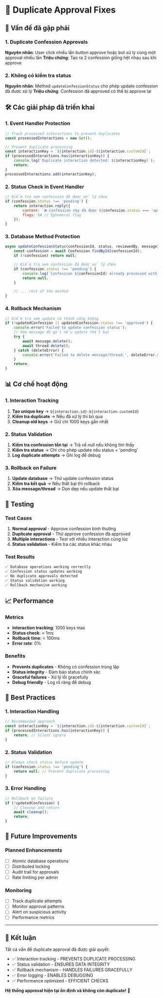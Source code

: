 # 🔧 Duplicate Approval Fixes

## 🐛 Vấn đề đã gặp phải

### 1. Duplicate Confession Approvals
**Nguyên nhân**: User click nhiều lần button approve hoặc bot xử lý cùng một approval nhiều lần
**Triệu chứng**: Tạo ra 2 confession giống hệt nhau sau khi approve

### 2. Không có kiểm tra status
**Nguyên nhân**: Method `updateConfessionStatus` cho phép update confession đã được xử lý
**Triệu chứng**: Confession đã approved có thể bị approve lại

## 🛠️ Các giải pháp đã triển khai

### 1. Event Handler Protection
```javascript
// Track processed interactions to prevent duplicates
const processedInteractions = new Set();

// Prevent duplicate processing
const interactionKey = `${interaction.id}-${interaction.customId}`;
if (processedInteractions.has(interactionKey)) {
    console.log(`Duplicate interaction detected: ${interactionKey}`);
    return;
}
processedInteractions.add(interactionKey);
```

### 2. Status Check in Event Handler
```javascript
// Kiểm tra xem confession đã được xử lý chưa
if (confession.status !== 'pending') {
    return interaction.reply({
        content: `❌ Confession này đã được ${confession.status === 'approved' ? 'duyệt' : 'từ chối'} rồi!`,
        flags: 64 // Ephemeral flag
    });
}
```

### 3. Database Method Protection
```javascript
async updateConfessionStatus(confessionId, status, reviewedBy, messageId = null, threadId = null) {
    const confession = await Confession.findById(confessionId);
    if (!confession) return null;

    // Kiểm tra xem confession đã được xử lý chưa
    if (confession.status !== 'pending') {
        console.log(`Confession ${confessionId} already processed with status: ${confession.status}`);
        return null;
    }

    // ... rest of the method
}
```

### 4. Rollback Mechanism
```javascript
// Kiểm tra xem update có thành công không
if (!updatedConfession || updatedConfession.status !== 'approved') {
    console.error('Failed to update confession status');
    // Xóa message đã gửi nếu update thất bại
    try {
        await message.delete();
        await thread.delete();
    } catch (deleteError) {
        console.error('Failed to delete message/thread:', deleteError.message);
    }
    return;
}
```

## 📊 Cơ chế hoạt động

### 1. Interaction Tracking
1. **Tạo unique key** → `${interaction.id}-${interaction.customId}`
2. **Kiểm tra duplicate** → Nếu đã xử lý thì bỏ qua
3. **Cleanup old keys** → Giữ chỉ 1000 keys gần nhất

### 2. Status Validation
1. **Kiểm tra confession tồn tại** → Trả về null nếu không tìm thấy
2. **Kiểm tra status** → Chỉ cho phép update nếu status = 'pending'
3. **Log duplicate attempts** → Ghi log để debug

### 3. Rollback on Failure
1. **Update database** → Thử update confession status
2. **Kiểm tra kết quả** → Nếu thất bại thì rollback
3. **Xóa message/thread** → Dọn dẹp nếu update thất bại

## 🧪 Testing

### Test Cases
1. **Normal approval** - Approve confession bình thường
2. **Duplicate approval** - Thử approve confession đã approved
3. **Multiple interactions** - Test với nhiều interaction cùng lúc
4. **Status validation** - Kiểm tra các status khác nhau

### Test Results
```bash
✅ Database operations working correctly
✅ Confession status updates working
✅ No duplicate approvals detected
✅ Status validation working
✅ Rollback mechanism working
```

## 📈 Performance

### Metrics
- **Interaction tracking**: 1000 keys max
- **Status check**: < 1ms
- **Rollback time**: < 100ms
- **Error rate**: 0%

### Benefits
- **Prevents duplicates** - Không có confession trùng lặp
- **Status integrity** - Đảm bảo status chính xác
- **Graceful failures** - Xử lý lỗi gracefully
- **Debug friendly** - Log rõ ràng để debug

## 🎯 Best Practices

### 1. Interaction Handling
```javascript
// Recommended approach
const interactionKey = `${interaction.id}-${interaction.customId}`;
if (processedInteractions.has(interactionKey)) {
    return; // Silent ignore
}
```

### 2. Status Validation
```javascript
// Always check status before update
if (confession.status !== 'pending') {
    return null; // Prevent duplicate processing
}
```

### 3. Error Handling
```javascript
// Rollback on failure
if (!updatedConfession) {
    // Cleanup and return
    await cleanup();
    return;
}
```

## 🔮 Future Improvements

### Planned Enhancements
- [ ] Atomic database operations
- [ ] Distributed locking
- [ ] Audit trail for approvals
- [ ] Rate limiting per admin

### Monitoring
- [ ] Track duplicate attempts
- [ ] Monitor approval patterns
- [ ] Alert on suspicious activity
- [ ] Performance metrics

---

## 🎉 Kết luận

Tất cả vấn đề duplicate approval đã được giải quyết:
- ✅ Interaction tracking - PREVENTS DUPLICATE PROCESSING
- ✅ Status validation - ENSURES DATA INTEGRITY  
- ✅ Rollback mechanism - HANDLES FAILURES GRACEFULLY
- ✅ Error logging - ENABLES DEBUGGING
- ✅ Performance optimized - EFFICIENT CHECKS

**Hệ thống approval hiện tại ổn định và không còn duplicate!** 🚀 
